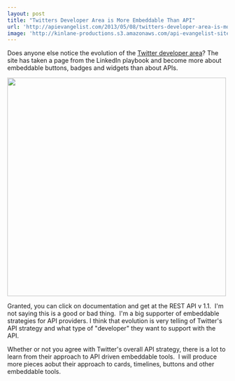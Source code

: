 ```yaml
---
layout: post
title: "Twitters Developer Area is More Embeddable Than API"
url: 'http://apievangelist.com/2013/05/08/twitters-developer-area-is-more-embeddable-than-api/'
image: 'http://kinlane-productions.s3.amazonaws.com/api-evangelist-site/blog/twitter-homepage-2.png'
---
```


Does anyone else notice the evolution of the [Twitter developer area][1]? The site has taken a page from the LinkedIn playbook and become more about embeddable buttons, badges and widgets than about APIs.  

[<img class="c1" src="https://s3.amazonaws.com/kinlane-productions/twitter/twitter-homepage-2.png" alt="" width="500" />][1]

Granted, you can click on documentation and get at the REST API v 1.1.  I'm not saying this is a good or bad thing.  I'm a big supporter of embeddable strategies for API providers. I think that evolution is very telling of Twitter's API strategy and what type of "developer" they want to support with the API.

Whether or not you agree with Twitter's overall API strategy, there is a lot to learn from their approach to API driven embeddable tools.  I will produce more pieces aobut their approach to cards, timelines, buttons and other embeddable tools.

   [1]: https://dev.twitter.com/
